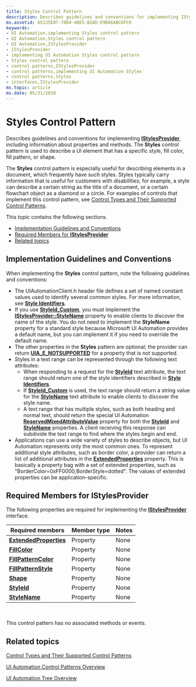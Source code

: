 ```yaml
---
title: Styles Control Pattern
description: Describes guidelines and conventions for implementing IStylesProvider, including information about properties and methods. The Styles control pattern is used to describe a UI element that has a specific style, fill color, fill pattern, or shape.
ms.assetid: 65125E07-70D4-48E5-B18D-E9D66ABC6FC0
keywords:
- UI Automation,implementing Styles control pattern
- UI Automation,Styles control pattern
- UI Automation,IStylesProvider
- IStylesProvider
- implementing UI Automation Styles control pattern
- Styles control pattern
- control patterns,IStylesProvider
- control patterns,implementing UI Automation Styles
- control patterns,Styles
- interfaces,IStylesProvider
ms.topic: article
ms.date: 05/31/2018
---
```


# Styles Control Pattern

Describes guidelines and conventions for implementing [**IStylesProvider**](/windows/desktop/api/UIAutomationCore/nn-uiautomationcore-istylesprovider), including information about properties and methods. The **Styles** control pattern is used to describe a UI element that has a specific style, fill color, fill pattern, or shape.

The **Styles** control pattern is especially useful for describing elements in a document, which frequently have such styles. Styles typically carry information that is useful for customers with disabilities; for example, a style can describe a certain string as the title of a document, or a certain flowchart object as a diamond or a circle. For examples of controls that implement this control pattern, see [Control Types and Their Supported Control Patterns](uiauto-controlpatternmapping.md).

This topic contains the following sections.

-   [Implementation Guidelines and Conventions](#implementation-guidelines-and-conventions)
-   [Required Members for **IStylesProvider**](#required-members-for-istylesprovider)
-   [Related topics](#related-topics)

## Implementation Guidelines and Conventions

When implementing the **Styles** control pattern, note the following guidelines and conventions:

-   The UIAutomationClient.h header file defines a set of named constant values used to identify several common styles. For more information, see [**Style Identifiers**](uiauto-style-identifiers.md).
-   If you use [**StyleId\_Custom**](uiauto-style-identifiers.md), you must implement the [**IStylesProvider::StyleName**](/windows/desktop/api/UIAutomationCore/nf-uiautomationcore-istylesprovider-get_stylename) property to enable clients to discover the name of the style. You do not need to implement the **StyleName** property for a standard style because Microsoft UI Automation provides a default name, but you can implement it if you need to override the default name.
-   The other properties in the **Styles** pattern are optional; the provider can return [**UIA\_E\_NOTSUPPORTED**](uiauto-error-codes.md) for a property that is not supported.
-   Styles in a text range can be represented through the following text attributes:
    -   When responding to a request for the [**StyleId**](uiauto-textattribute-ids.md) text attribute, the text range should return one of the style identifiers described in [**Style Identifiers**](uiauto-style-identifiers.md).
    -   If [**StyleId\_Custom**](uiauto-style-identifiers.md) is used, the text range should return a string value for the [**StyleName**](/windows/desktop/api/UIAutomationCore/nf-uiautomationcore-istylesprovider-get_stylename) text attribute to enable clients to discover the style name.
    -   A text range that has multiple styles, such as both heading and normal text, should return the special UI Automation [**ReservedMixedAttributeValue**](/windows/desktop/api/UIAutomationCoreApi/nf-uiautomationcoreapi-uiagetreservedmixedattributevalue) property for both the [**StyleId**](/windows/desktop/api/UIAutomationCore/nf-uiautomationcore-istylesprovider-get_styleid) and [**StyleName**](/windows/desktop/api/UIAutomationCore/nf-uiautomationcore-istylesprovider-get_stylename) properties. A client receiving this response can subdivide the text range to find where the styles begin and end.
-   Applications can use a wide variety of styles to describe objects, but UI Automation represents only the most common ones. To represent additional style attributes, such as border color, a provider can return a list of additional attributes in the [**ExtendedProperties**](https://docs.microsoft.com/windows/desktop/api/uiautomationcore/nf-uiautomationcore-istylesprovider-get_extendedproperties) property. This is basically a property bag with a set of extended properties, such as "BorderColor=0xFF0000;BorderStyle=dotted". The values of extended properties can be application-specific.

## Required Members for **IStylesProvider**

The following properties are required for implementing the [**IStylesProvider**](/windows/desktop/api/UIAutomationCore/nn-uiautomationcore-istylesprovider) interface.



| Required members                                                            | Member type | Notes |
|-----------------------------------------------------------------------------|-------------|-------|
| [**ExtendedProperties**](https://docs.microsoft.com/windows/desktop/api/uiautomationcore/nf-uiautomationcore-istylesprovider-get_extendedproperties) | Property    | None  |
| [**FillColor**](/windows/desktop/api/UIAutomationCore/nf-uiautomationcore-istylesprovider-get_fillcolor)                       | Property    | None  |
| [**FillPatternColor**](/windows/desktop/api/UIAutomationCore/nf-uiautomationcore-istylesprovider-get_fillpatterncolor)         | Property    | None  |
| [**FillPatternStyle**](/windows/desktop/api/UIAutomationCore/nf-uiautomationcore-istylesprovider-get_fillpatternstyle)         | Property    | None  |
| [**Shape**](/windows/desktop/api/UIAutomationCore/nf-uiautomationcore-istylesprovider-get_shape)                               | Property    | None  |
| [**StyleId**](/windows/desktop/api/UIAutomationCore/nf-uiautomationcore-istylesprovider-get_styleid)                           | Property    | None  |
| [**StyleName**](/windows/desktop/api/UIAutomationCore/nf-uiautomationcore-istylesprovider-get_stylename)                       | Property    | None  |



 

This control pattern has no associated methods or events.

## Related topics

<dl> <dt>

[Control Types and Their Supported Control Patterns](uiauto-controlpatternmapping.md)
</dt> <dt>

[UI Automation Control Patterns Overview](uiauto-controlpatternsoverview.md)
</dt> <dt>

[UI Automation Tree Overview](uiauto-treeoverview.md)
</dt> </dl>

 

 




